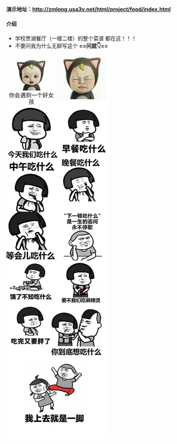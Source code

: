 #### 演示地址：http://zmlong.usa3v.net/html/project/food/index.html

#### 介绍

- 学校贾湖餐厅（一楼二楼）的整个菜谱 都在这！！！
- 不要问我为什么无聊写这个  **==问就👇==**

![](../../../image/project/md_food.jpg)